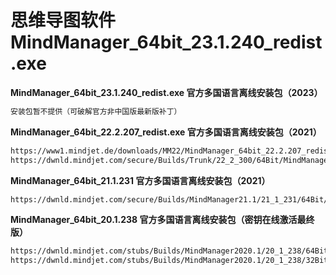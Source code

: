 # 思维导图软件 MindManager_64bit_23.1.240_redist.exe

**MindManager_64bit_23.1.240_redist.exe 官方多国语言离线安装包（2023）**

```html
安装包暂不提供（可破解官方非中国版最新版补丁）
```

**MindManager_64bit_22.2.207_redist.exe 官方多国语言离线安装包（2021）**

```html
https://www1.mindjet.de/downloads/MM22/MindManager_64bit_22.2.207_redist.exe
https://dwnld.mindjet.com/secure/Builds/Trunk/22_2_300/64Bit/MindManager%2022.msi
```

**MindManager_64bit_21.1.231 官方多国语言离线安装包（2021）**

```html
https://dwnld.mindjet.com/secure/Builds/MindManager21.1/21_1_231/64Bit/MindManager%2021.msi
```

**MindManager_64bit_20.1.238 官方多国语言离线安装包（密钥在线激活最终版）**

```html
https://dwnld.mindjet.com/stubs/Builds/MindManager2020.1/20_1_238/64Bit/MindManager%202020.msi
https://dwnld.mindjet.com/stubs/Builds/MindManager2020.1/20_1_238/32Bit/MindManager%202020.msi
```

